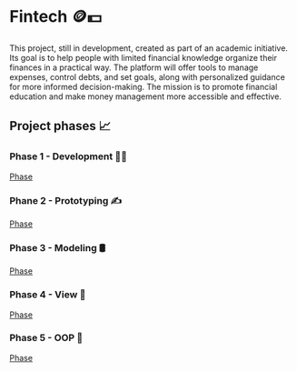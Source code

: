 # Fintech 🪙💵

<p>
This project, still in development, created as part of an academic initiative. Its goal is to help people with limited financial knowledge organize their finances in a practical way. The platform will offer tools to manage expenses, control debts, and set goals, along with personalized guidance for more informed decision-making. The mission is to promote financial education and make money management more accessible and effective.
</p>

## Project phases 📈

### Phase 1 - Development 👨‍💻
<a href="/Documentation of phases/Phase 1/Phase 1.md"> Phase</a>

### Phane 2 - Prototyping ✍
<a href="/Documentation of phases/Phase 2/Phase 2.md"> Phase</a>

### Phase 3 - Modeling 🛢️
<a href="/Documentation of phases/Phase 3/Phase 3.md"> Phase</a>

### Phase 4 - View 📱
<a href="/Documentation of phases/Phase 4/Phase 4.md"> Phase</a>

### Phase 5 - OOP 🔧
<a href="/Documentation of phases/Phase 5/Phase 5.md"> Phase</a>




